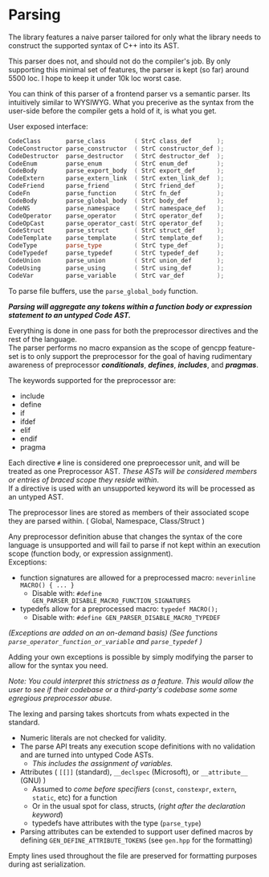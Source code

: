 # Parsing

The library features a naive parser tailored for only what the library needs to construct the supported syntax of C++ into its AST.

This parser does not, and should not do the compiler's job. By only supporting this minimal set of features, the parser is kept (so far) around 5500 loc. I hope to keep it under 10k loc worst case.

You can think of this parser of a frontend parser vs a semantic parser. Its intuitively similar to WYSIWYG. What you precerive as the syntax from the user-side before the compiler gets a hold of it, is what you get.

User exposed interface:

```cpp
CodeClass       parse_class        ( StrC class_def       );
CodeConstructor parse_constructor  ( StrC constructor_def );
CodeDestructor  parse_destructor   ( StrC destructor_def  );
CodeEnum        parse_enum         ( StrC enum_def        );
CodeBody        parse_export_body  ( StrC export_def      );
CodeExtern      parse_extern_link  ( StrC exten_link_def  );
CodeFriend      parse_friend       ( StrC friend_def      );
CodeFn          parse_function     ( StrC fn_def          );
CodeBody        parse_global_body  ( StrC body_def        );
CodeNS          parse_namespace    ( StrC namespace_def   );
CodeOperator    parse_operator     ( StrC operator_def    );
CodeOpCast      parse_operator_cast( StrC operator_def    );
CodeStruct      parse_struct       ( StrC struct_def      );
CodeTemplate    parse_template     ( StrC template_def    );
CodeType        parse_type         ( StrC type_def        );
CodeTypedef     parse_typedef      ( StrC typedef_def     );
CodeUnion       parse_union        ( StrC union_def       );
CodeUsing       parse_using        ( StrC using_def       );
CodeVar         parse_variable     ( StrC var_def         );
```

To parse file buffers, use the `parse_global_body` function.

***Parsing will aggregate any tokens within a function body or expression statement to an untyped Code AST.***

Everything is done in one pass for both the preprocessor directives and the rest of the language.  
The parser performs no macro expansion as the scope of gencpp feature-set is to only support the preprocessor for the goal of having rudimentary awareness of preprocessor ***conditionals***,  ***defines***, ***includes***, and ***pragmas***.  

The keywords supported for the preprocessor are:

* include
* define
* if
* ifdef
* elif
* endif
* pragma

Each directive `#` line is considered one preproecessor unit, and will be treated as one Preprocessor AST. *These ASTs will be considered members or entries of braced scope they reside within*.  
If a directive is used with an unsupported keyword its will be processed as an untyped AST.

The preprocessor lines are stored as members of their associated scope they are parsed within. ( Global, Namespace, Class/Struct )

Any preprocessor definition abuse that changes the syntax of the core language is unsupported and will fail to parse if not kept within an execution scope (function body, or expression assignment).  
Exceptions:

* function signatures are allowed for a preprocessed macro: `neverinline MACRO() { ... }`
  * Disable with: `#define GEN_PARSER_DISABLE_MACRO_FUNCTION_SIGNATURES`
* typedefs allow for a preprocessed macro: `typedef MACRO();`
  * Disable with: `#define GEN_PARSER_DISABLE_MACRO_TYPEDEF`

*(Exceptions are added on an on-demand basis)*
*(See functions `parse_operator_function_or_variable` and `parse_typedef` )*

Adding your own exceptions is possible by simply modifying the parser to allow for the syntax you need.

*Note: You could interpret this strictness as a feature. This would allow the user to see if their codebase or a third-party's codebase some some egregious preprocessor abuse.*


The lexing and parsing takes shortcuts from whats expected in the standard.

* Numeric literals are not checked for validity.
* The parse API treats any execution scope definitions with no validation and are turned into untyped Code ASTs.
  * *This includes the assignment of variables.*
* Attributes ( `[[]]` (standard), `__declspec` (Microsoft), or `__attribute__` (GNU) )
  * Assumed to *come before specifiers* (`const`, `constexpr`, `extern`, `static`, etc) for a function
  * Or in the usual spot for class, structs, (*right after the declaration keyword*)
  * typedefs have attributes with the type (`parse_type`)
* Parsing attributes can be extended to support user defined macros by defining `GEN_DEFINE_ATTRIBUTE_TOKENS` (see `gen.hpp` for the formatting)

Empty lines used throughout the file are preserved for formatting purposes during ast serialization.

